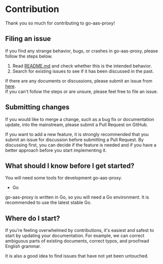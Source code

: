 # Contribution

Thank you so much for contributing to go-aas-proxy!

## Filing an issue

If you find any strange behavior, bugs, or crashes in go-aas-proxy, please follow the steps below.

1. Read [README.md](https://github.com/hiroyoshii/go-aas-proxy/blob/master/README.md) and check whether this is the intended behavior.
1. Search for existing issues to see if it has been discussed in the past.

If there are any documents or discussions, please submit an issue from [here](https://github.com/hiroyoshii/go-aas-proxy/issues).  
If you can't follow the steps or are unsure, please feel free to file an issue.

## Submitting changes

If you would like to merge a change, such as a bug fix or documentation update, into the mainstream, please submit a Pull Request on GitHub.

If you want to add a new feature, it is strongly recommended that you submit an issue for discussion before submitting a Pull Request. By discussing first, you can decide if the feature is needed and if you have a better approach before you start implementing it.

## What should I know before I get started?
You will need some tools for development go-aas-proxy.

- Go

go-aas-proxy is written in Go, so you will need a Go environment. It is recommended to use the latest stable Go.

## Where do I start?
If you're feeling overwhelmed by contributions, it's easiest and safest to start by updating your documentation.
For example, we can correct ambiguous parts of existing documents, correct typos, and proofread English grammar.

It is also a good idea to find issues that have not yet been untouched.